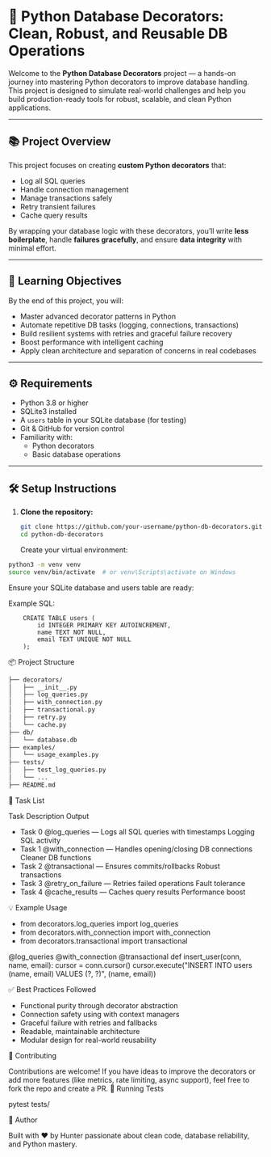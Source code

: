 # 🧠 Python Database Decorators: Clean, Robust, and Reusable DB Operations

Welcome to the **Python Database Decorators** project — a hands-on journey into mastering Python decorators to improve database handling. This project is designed to simulate real-world challenges and help you build production-ready tools for robust, scalable, and clean Python applications.

---

## 📚 Project Overview

This project focuses on creating **custom Python decorators** that:

- Log all SQL queries
- Handle connection management
- Manage transactions safely
- Retry transient failures
- Cache query results

By wrapping your database logic with these decorators, you’ll write **less boilerplate**, handle **failures gracefully**, and ensure **data integrity** with minimal effort.

---

## 🎯 Learning Objectives

By the end of this project, you will:

- Master advanced decorator patterns in Python
- Automate repetitive DB tasks (logging, connections, transactions)
- Build resilient systems with retries and graceful failure recovery
- Boost performance with intelligent caching
- Apply clean architecture and separation of concerns in real codebases

---

## ⚙️ Requirements

- Python 3.8 or higher
- SQLite3 installed
- A `users` table in your SQLite database (for testing)
- Git & GitHub for version control
- Familiarity with:
  - Python decorators
  - Basic database operations

---

## 🛠 Setup Instructions

1. **Clone the repository:**

   ```bash
   git clone https://github.com/your-username/python-db-decorators.git
   cd python-db-decorators
   ```
    Create your virtual environment:
```bash
python3 -m venv venv
source venv/bin/activate  # or venv\Scripts\activate on Windows
```

Ensure your SQLite database and users table are ready:

Example SQL:
```
    CREATE TABLE users (
        id INTEGER PRIMARY KEY AUTOINCREMENT,
        name TEXT NOT NULL,
        email TEXT UNIQUE NOT NULL
    );
```
📦 Project Structure

```bash
├── decorators/
│   ├── __init__.py
│   ├── log_queries.py
│   ├── with_connection.py
│   ├── transactional.py
│   ├── retry.py
│   └── cache.py
├── db/
│   └── database.db
├── examples/
│   └── usage_examples.py
├── tests/
│   ├── test_log_queries.py
│   └── ...
├── README.md

```

🔁 Task List

Task	Description	Output

* Task 0	@log_queries — Logs all SQL queries with timestamps	Logging SQL activity
* Task 1	@with_connection — Handles opening/closing DB connections	Cleaner DB functions
* Task 2	@transactional — Ensures commits/rollbacks	Robust transactions
* Task 3	@retry_on_failure — Retries failed operations	Fault tolerance
* Task 4	@cache_results — Caches query results	Performance boost

💡 Example Usage

- from decorators.log_queries import log_queries
- from decorators.with_connection import with_connection
- from decorators.transactional import transactional

@log_queries
@with_connection
@transactional
def insert_user(conn, name, email):
    cursor = conn.cursor()
    cursor.execute("INSERT INTO users (name, email) VALUES (?, ?)", (name, email))

✅ Best Practices Followed

  - Functional purity through decorator abstraction
  - Connection safety using with context managers
  - Graceful failure with retries and fallbacks
  - Readable, maintainable architecture
  - Modular design for real-world reusability

📂 Contributing

Contributions are welcome! If you have ideas to improve the decorators or add more features (like metrics, rate limiting, async support), feel free to fork the repo and create a PR.
🧪 Running Tests

pytest tests/

🧠 Author

Built with ❤️ by Hunter passionate about clean code, database reliability, and Python mastery.

